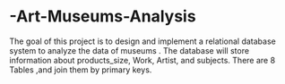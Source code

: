 # -Art-Museums-Analysis
The goal of this project is to design and implement a relational database system to analyze the data of museums . The database will store information about products_size, Work, Artist, and subjects. There are 8 Tables ,and join them by primary keys.
